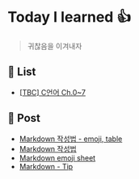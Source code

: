 # Today I learned :thumbsup:
> 귀찮음을 이겨내자

## :book: List 
- [[TBC] C언어 Ch.0~7](https://github.com/Zamoca42/TIL/blob/55a83cc5be40f9c2ed5179d2327115dcc8f432ec/TBC/README.md)

## :open_file_folder: Post
- [Markdown 작성법 - emoji, table](https://github.com/jinkyukim-me/markdown_ko/blob/23cb9dcad35f83b2f4ec5ac63eff139700d6b52e/README.md)
- [Markdown 작성법](https://gist.github.com/ihoneymon/652be052a0727ad59601)
- [Markdown emoji sheet](https://www.webfx.com/tools/emoji-cheat-sheet/)
- [Markdown - Tip](https://velog.io/@jehjong/%EB%A7%88%ED%81%AC%EB%8B%A4%EC%9A%B4-%EB%AC%B8%EB%B2%95-Markdown-Syntax#1-what-is-toc)
